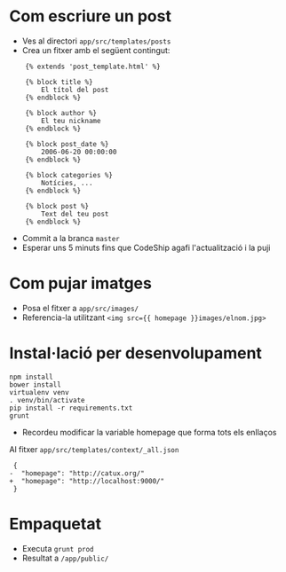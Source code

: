 Com escriure un post
====================

* Ves al directori `app/src/templates/posts`
* Crea un fitxer amb el següent contingut:

```
    {% extends 'post_template.html' %}

    {% block title %}
        El títol del post
    {% endblock %}

    {% block author %}
        El teu nickname
    {% endblock %}

    {% block post_date %}
        2006-06-20 00:00:00
    {% endblock %}

    {% block categories %}
        Notícies, ...
    {% endblock %}

    {% block post %}
        Text del teu post
    {% endblock %}
```

* Commit a la branca `master`
* Esperar uns 5 minuts fins que CodeShip agafi l'actualització i la puji


Com pujar imatges
=================

* Posa el fitxer a `app/src/images/`
* Referencia-la utilitzant `<img src={{ homepage }}images/elnom.jpg>`


Instal·lació per desenvolupament
================================

```
npm install
bower install
virtualenv venv
. venv/bin/activate
pip install -r requirements.txt
grunt
```

* Recordeu modificar la variable homepage que forma tots els enllaços

Al fitxer `app/src/templates/context/_all.json` 

```
 {
-  "homepage": "http://catux.org/"
+  "homepage": "http://localhost:9000/"
 }
```


Empaquetat
=========

* Executa `grunt prod`
* Resultat a `/app/public/`

